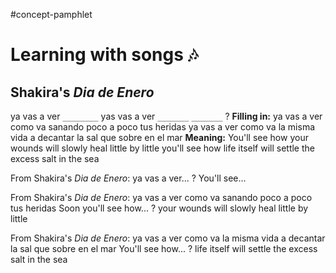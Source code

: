 #concept-pamphlet 

# Learning with songs 🎶

## Shakira's *Dia de Enero*

ya vas a ver
`________`
yas vas a ver
`_______`
`_______`
?
**Filling in:**
ya vas a ver
como va sanando poco a poco tus heridas
ya vas a ver
como va la misma vida
a decantar la sal que sobre en el mar
**Meaning:**
You'll see
how your wounds will slowly heal little by little
you'll see
how life itself will
settle the excess salt in the sea

From Shakira's *Dia de Enero*:
ya vas a ver...
?
You'll see...

From Shakira's *Dia de Enero*:
ya vas a ver como va sanando poco a poco tus heridas
Soon you'll see how...
?
your wounds will slowly heal little by little

From Shakira's *Dia de Enero*:
ya vas a ver como va la misma vida a decantar la sal que sobre en el mar
You'll see how...
?
 life itself will settle the excess salt in the sea
<!--SR:!2024-09-25,3,250-->
